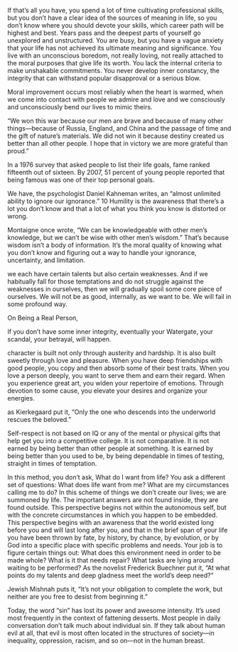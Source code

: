 If that’s all you have, you spend a lot of time cultivating professional skills, but you don’t have a clear idea of the sources of meaning in life, so you don’t know where you should devote your skills, which career path will be highest and best. Years pass and the deepest parts of yourself go unexplored and unstructured. You are busy, but you have a vague anxiety that your life has not achieved its ultimate meaning and significance. You live with an unconscious boredom, not really loving, not really attached to the moral purposes that give life its worth. You lack the internal criteria to make unshakable commitments. You never develop inner constancy, the integrity that can withstand popular disapproval or a serious blow.


Moral improvement occurs most reliably when the heart is warmed, when we come into contact with people we admire and love and we consciously and unconsciously bend our lives to mimic theirs.


“We won this war because our men are brave and because of many other things—because of Russia, England, and China and the passage of time and the gift of nature’s materials. We did not win it because destiny created us better than all other people. I hope that in victory we are more grateful than proud.”


In a 1976 survey that asked people to list their life goals, fame ranked fifteenth out of sixteen. By 2007, 51 percent of young people reported that being famous was one of their top personal goals.


We have, the psychologist Daniel Kahneman writes, an “almost unlimited ability to ignore our ignorance.” 10 Humility is the awareness that there’s a lot you don’t know and that a lot of what you think you know is distorted or wrong.


Montaigne once wrote, “We can be knowledgeable with other men’s knowledge, but we can’t be wise with other men’s wisdom.” That’s because wisdom isn’t a body of information. It’s the moral quality of knowing what you don’t know and figuring out a way to handle your ignorance, uncertainty, and limitation.


we each have certain talents but also certain weaknesses. And if we habitually fall for those temptations and do not struggle against the weaknesses in ourselves, then we will gradually spoil some core piece of ourselves. We will not be as good, internally, as we want to be. We will fail in some profound way.


On Being a Real Person,


If you don’t have some inner integrity, eventually your Watergate, your scandal, your betrayal, will happen.


character is built not only through austerity and hardship. It is also built sweetly through love and pleasure. When you have deep friendships with good people, you copy and then absorb some of their best traits. When you love a person deeply, you want to serve them and earn their regard. When you experience great art, you widen your repertoire of emotions. Through devotion to some cause, you elevate your desires and organize your energies.


as Kierkegaard put it, “Only the one who descends into the underworld rescues the beloved.”


Self-respect is not based on IQ or any of the mental or physical gifts that help get you into a competitive college. It is not comparative. It is not earned by being better than other people at something. It is earned by being better than you used to be, by being dependable in times of testing, straight in times of temptation.


In this method, you don’t ask, What do I want from life? You ask a different set of questions: What does life want from me? What are my circumstances calling me to do? In this scheme of things we don’t create our lives; we are summoned by life. The important answers are not found inside, they are found outside. This perspective begins not within the autonomous self, but with the concrete circumstances in which you happen to be embedded. This perspective begins with an awareness that the world existed long before you and will last long after you, and that in the brief span of your life you have been thrown by fate, by history, by chance, by evolution, or by God into a specific place with specific problems and needs. Your job is to figure certain things out: What does this environment need in order to be made whole? What is it that needs repair? What tasks are lying around waiting to be performed? As the novelist Frederick Buechner put it, “At what points do my talents and deep gladness meet the world’s deep need?”


Jewish Mishnah puts it, “It’s not your obligation to complete the work, but neither are you free to desist from beginning it.”


Today, the word “sin” has lost its power and awesome intensity. It’s used most frequently in the context of fattening desserts. Most people in daily conversation don’t talk much about individual sin. If they talk about human evil at all, that evil is most often located in the structures of society—in inequality, oppression, racism, and so on—not in the human breast.


